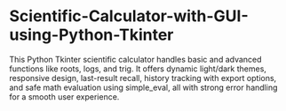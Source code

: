 # Scientific-Calculator-with-GUI-using-Python-Tkinter
This Python Tkinter scientific calculator handles basic and advanced functions like roots, logs, and trig. It offers dynamic light/dark themes, responsive design, last-result recall, history tracking with export options, and safe math evaluation using simple\_eval, all with strong error handling for a smooth user experience.

